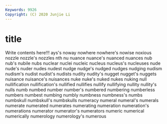 ```yaml
---
Keywords: 9926
Copyright: (C) 2020 Junjie Li
---
```


# title

Write contents here!!!
ays's
noway 
nowhere 
nowhere's 
nowise 
noxious 
nozzle 
nozzle's 
nozzles 
nth 
nu
nuance 
nuance's 
nuanced 
nuances 
nub 
nub's 
nubile 
nubs 
nuclear 
nuclei
nucleic 
nucleus 
nucleus's 
nucleuses 
nude 
nude's 
nuder 
nudes 
nudest 
nudge
nudge's 
nudged 
nudges 
nudging 
nudism 
nudism's 
nudist 
nudist's 
nudists 
nudity
nudity's 
nugget 
nugget's 
nuggets 
nuisance 
nuisance's 
nuisances 
nuke 
nuke's 
nuked
nukes 
nuking 
null 
nullification 
nullification's 
nullified 
nullifies 
nullify 
nullifying 
nullity
nullity's 
nulls 
numb 
numbed 
number 
number's 
numbered 
numbering 
numberless 
numbers
numbest 
numbing 
numbly 
numbness 
numbness's 
numbs 
numbskull 
numbskull's 
numbskulls 
numeracy
numeral 
numeral's 
numerals 
numerate 
numerated 
numerates 
numerating 
numeration 
numeration's 
numerations
numerator 
numerator's 
numerators 
numeric 
numerical 
numerically 
numerology 
numerology's 
numerous 
